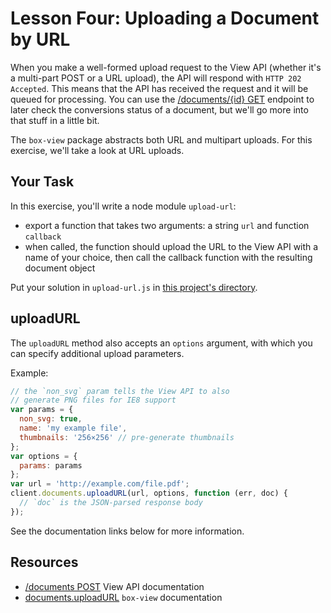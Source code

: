 # Lesson Four: Uploading a Document by URL

When you make a well-formed upload request to the View API (whether it's a multi-part POST or a URL upload), the API will respond with `HTTP 202 Accepted`. This means that the API has received the request and it will be queued for processing. You can use the [/documents/{id} GET](https://developers.box.com/view/#get-documents-id) endpoint to later check the conversions status of a document, but we'll go more into that stuff in a little bit.

The `box-view` package abstracts both URL and multipart uploads. For this exercise, we'll take a look at URL uploads.

## Your Task

In this exercise, you'll write a node module `upload-url`:
- export a function that takes two arguments: a string `url` and function `callback`
- when called, the function should upload the URL to the View API with a name of your choice, then call the callback function with the resulting document object

Put your solution in `upload-url.js` in [this project's directory](/open/04-upload-url).

## uploadURL

The `uploadURL` method also accepts an `options` argument, with which you can specify additional upload parameters.

Example:
```js
// the `non_svg` param tells the View API to also
// generate PNG files for IE8 support
var params = {
  non_svg: true,
  name: 'my example file',
  thumbnails: '256×256' // pre-generate thumbnails
};
var options = {
  params: params
};
var url = 'http://example.com/file.pdf';
client.documents.uploadURL(url, options, function (err, doc) {
  // `doc` is the JSON-parsed response body
});
```

See the documentation links below for more information.

## Resources

* [/documents POST](https://developers.box.com/view/#post-documents) View API documentation
* [documents.uploadURL](https://github.com/lakenen/node-box-view/blob/master/README.md#uploadurl) `box-view` documentation
